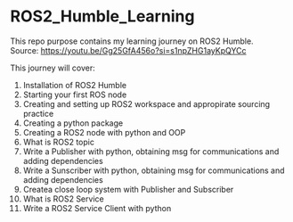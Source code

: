 # ROS2_Humble_Learning

This repo purpose contains my learning journey on ROS2 Humble.  
Source: https://youtu.be/Gg25GfA456o?si=s1npZHG1ayKpQYCc 

This journey will cover:
1. Installation of ROS2 Humble
2. Starting your first ROS node
3. Creating and setting up ROS2 workspace and appropirate sourcing practice
4. Creating a python package
5. Creating a ROS2 node with python and OOP
6. What is ROS2 topic
7. Write a Publisher with python, obtaining msg for communications and adding dependencies
8. Write a Sunscriber with python, obtaining msg for communications and adding dependencies
9. Createa close loop system with Publisher and Subscriber
10. What is ROS2 Service
11. Write a ROS2 Service Client with python
